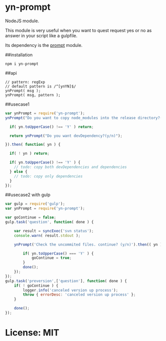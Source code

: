 # yn-prompt

NodeJS module.

This module is very useful when you want to quest request yes or no as answer in your script like a gulpfile.

Its dependency is the [prompt](https://github.com/flatiron/prompt) module.

##installation
```
npm i yn-prompt
```

##api
```
// pattern: regExp
// default pattern is /^[ynYN]$/
ynPrompt( msg ); 	
ynPrompt( msg, pattern );
```

##usecase1
```javascript
var ynPrompt = require('yn-prompt');
ynPrompt("Do you want to copy node_modules into the release directory?(y/n)").then( function( yn ) {

  if( yn.toUpperCase() !== 'Y' ) return;

  return ynPrompt("Do you want devDependency?(y/n)");

}).then( function( yn ) {

  if( ! yn ) return;

  if( yn.toUpperCase() !== 'Y' ) {
    // todo: copy both devDependencies and dependencies
  } else {
    // todo: copy only dependencies
  }
});
```


##usecase2 with gulp
```javascript
var gulp = require('gulp');
var ynPrompt = require('yn-prompt');

var goContinue = false;
gulp.task('question', function( done ) {

	var result = syncExec('svn status');
	console.warn( result.stdout );

	ynPrompt('Check the uncommited files. continue? (y/n)').then(( yn ) => {

		if( yn.toUpperCase() === 'Y' ) {
			goContinue = true;
		}
		done();
	});
});
gulp.task('preversion',['question'], function( done ) {
	if( ! goContinue ) {
		logger.info('canceled version up process');
		throw { errorDesc: 'canceled version up process' };
	}

	done();
});
```

# License: MIT
